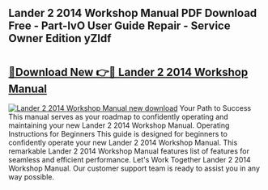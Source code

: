 ## Lander 2 2014 Workshop Manual PDF Download Free - Part-lvO User Guide Repair - Service Owner Edition yZldf

# <h2><a href="http://cf27454.oget.top/?id=Lander+2+2014+Workshop+Manual">🔗Download New 👉🔴 Lander 2 2014 Workshop Manual</a></h2>

[![Lander 2 2014 Workshop Manual new download](https://i.imgur.com/5g1atiW.png)](http://cf27454.oget.top/?id=Lander+2+2014+Workshop+Manual)
Your Path to Success This manual serves as your roadmap to confidently operating and maintaining your new Lander 2 2014 Workshop Manual. Operating Instructions for Beginners This guide is designed for beginners to confidently operate your new Lander 2 2014 Workshop Manual. This remarkable Lander 2 2014 Workshop Manual features list of features for seamless and efficient performance. Let's Work Together Lander 2 2014 Workshop Manual. Our customer support team is ready to assist you in any way possible.
